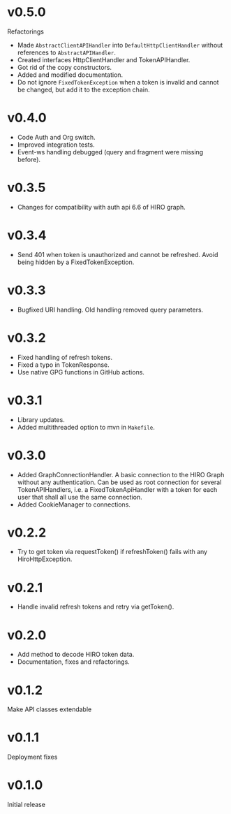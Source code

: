 # v0.5.0

Refactorings

* Made `AbstractClientAPIHandler` into `DefaultHttpClientHandler` without references to `AbstractAPIHandler`.
* Created interfaces HttpClientHandler and TokenAPIHandler.
* Got rid of the copy constructors.
* Added and modified documentation.
* Do not ignore `FixedTokenException` when a token is invalid and cannot be changed, but add it to the exception chain.


# v0.4.0

* Code Auth and Org switch.
* Improved integration tests.
* Event-ws handling debugged (query and fragment were missing before).

# v0.3.5

* Changes for compatibility with auth api 6.6 of HIRO graph.

# v0.3.4

* Send 401 when token is unauthorized and cannot be refreshed. Avoid being hidden by a FixedTokenException.

# v0.3.3

* Bugfixed URI handling. Old handling removed query parameters.

# v0.3.2

* Fixed handling of refresh tokens.
* Fixed a typo in TokenResponse.
* Use native GPG functions in GitHub actions.

# v0.3.1

* Library updates.
* Added multithreaded option to mvn in `Makefile`.

# v0.3.0

* Added GraphConnectionHandler. A basic connection to the HIRO Graph without any authentication. Can be used as root
  connection for several TokenAPIHandlers, i.e. a FixedTokenApiHandler with a token for each user that shall all use the
  same connection.
* Added CookieManager to connections.

# v0.2.2

* Try to get token via requestToken() if refreshToken() fails with any HiroHttpException.

# v0.2.1

* Handle invalid refresh tokens and retry via getToken().

# v0.2.0

* Add method to decode HIRO token data.
* Documentation, fixes and refactorings.

# v0.1.2

Make API classes extendable

# v0.1.1

Deployment fixes

# v0.1.0

Initial release
